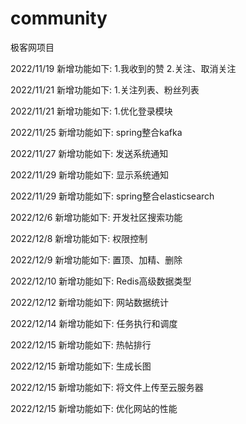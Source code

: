 # community
极客网项目

2022/11/19
新增功能如下:
1.我收到的赞
2.关注、取消关注

2022/11/21
新增功能如下:
1.关注列表、粉丝列表

2022/11/21
新增功能如下:
1.优化登录模块

2022/11/25
新增功能如下:
spring整合kafka

2022/11/27
新增功能如下:
发送系统通知

2022/11/29
新增功能如下:
显示系统通知

2022/11/29
新增功能如下:
spring整合elasticsearch

2022/12/6
新增功能如下:
开发社区搜索功能

2022/12/8
新增功能如下:
权限控制

2022/12/9
新增功能如下:
置顶、加精、删除

2022/12/10
新增功能如下:
Redis高级数据类型

2022/12/12
新增功能如下:
网站数据统计

2022/12/14
新增功能如下:
任务执行和调度

2022/12/15
新增功能如下:
热帖排行

2022/12/15
新增功能如下:
生成长图

2022/12/15
新增功能如下:
将文件上传至云服务器

2022/12/15
新增功能如下:
优化网站的性能
